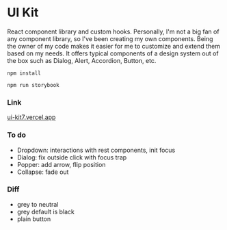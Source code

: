 # UI Kit

React component library and custom hooks. Personally, I'm not a big fan of any component library, so I've been creating my own components. Being the owner of my code makes it easier for me to customize and extend them based on my needs. It offers typical components of a design system out of the box such as Dialog, Alert, Accordion, Button, etc.

`npm install`

`npm run storybook`

### Link

[ui-kit7.vercel.app](https://ui-kit7.vercel.app/)

### To do

- Dropdown: interactions with rest components, init focus
- Dialog: fix outside click with focus trap
- Popper: add arrow, flip position
- Collapse: fade out

### Diff

- grey to neutral
- grey default is black
- plain button
